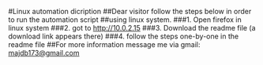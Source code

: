 #Linux automation dicription
##Dear visitor follow the steps below in order to run the automation script
##using linux system.
###1. Open firefox in linux system
###2. got to http://10.0.2.15
###3. Download the readme file (a download link appears there)
###4. follow the steps one-by-one in the readme file 
##For more information message me via gmail: majdb173@gmail.com
